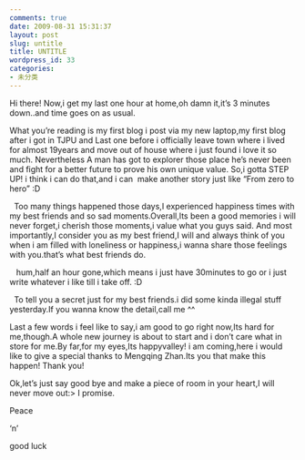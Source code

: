 ```yaml
---
comments: true
date: 2009-08-31 15:31:37
layout: post
slug: untitle
title: UNTITLE
wordpress_id: 33
categories:
- 未分类
---
```


Hi there! Now,i get my last one hour at home,oh damn it,it’s 3 minutes down..and time goes on as usual.

What you’re reading is my first blog i post via my new laptop,my first blog after i got in TJPU and Last one before i officially leave town where i lived for almost 19years and move out of house where i just found i love it so much. Nevertheless A man has got to explorer those place he’s never been and fight for a better future to prove his own unique value. So,i gotta STEP UP! i think i can do that,and i can  make another story just like “From zero to hero” :D

  Too many things happened those days,I experienced happiness times with my best friends and so sad moments.Overall,Its been a good memories i will never forget,i cherish those moments,i value what you guys said. And most importantly,I consider you as my best friend,I will and always think of you when i am filled with loneliness or happiness,i wanna share those feelings with you.that’s what best friends do.

   hum,half an hour gone,which means i just have 30minutes to go or i just write whatever i like till i take off. :D

  To tell you a secret just for my best friends.i did some kinda illegal stuff yesterday.If you wanna know the detail,call me ^^

Last a few words i feel like to say,i am good to go right now,Its hard for me,though.A whole new journey is about to start and i don’t care what in store for me.By far,for my eyes,Its happyvalley! i am coming,here i would like to give a special thanks to Mengqing Zhan.Its you that make this happen! Thank you!

Ok,let’s just say good bye and make a piece of room in your heart,I will never move out:> I promise.

Peace

‘n’

good luck 

 
